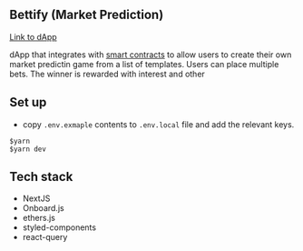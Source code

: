 ## Bettify (Market Prediction)

[Link to dApp](https://bettify-fe.vercel.app/)

dApp that integrates with [smart contracts](https://github.com/sam201994/safe-bet) to allow users to create their own market predictin game from a list of templates. Users can place multiple bets. The winner is rewarded with interest and other

## Set up

- copy `.env.exmaple` contents to `.env.local` file and add the relevant keys.

```
$yarn
$yarn dev
```

## Tech stack

- NextJS
- Onboard.js
- ethers.js
- styled-components
- react-query

